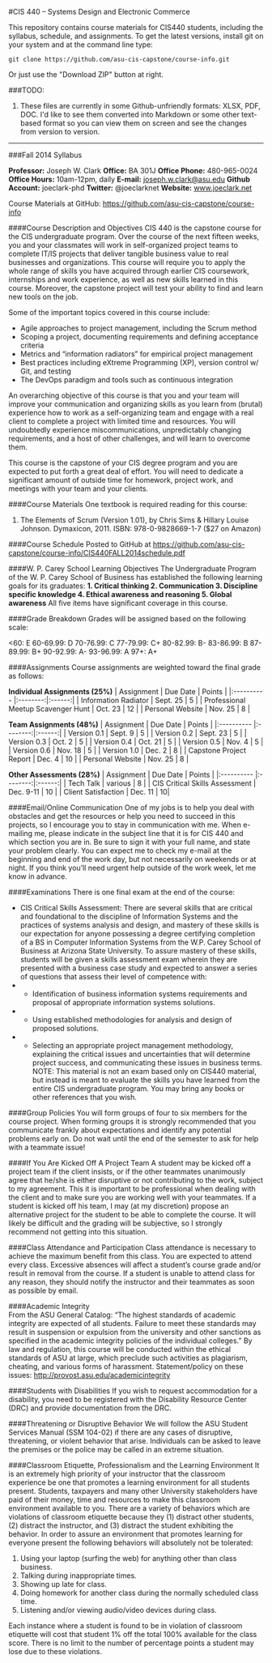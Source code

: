 #CIS 440 – Systems Design and Electronic Commerce  

This repository contains course materials for CIS440 students, including the syllabus, schedule, and assignments.  To get the latest versions, install git on your system and at the command line type:

    git clone https://github.com/asu-cis-capstone/course-info.git

Or just use the "Download ZIP" button at right.

###TODO:
1. These files are currently in some Github-unfriendly formats: XLSX, PDF, DOC.  I'd like to see them converted into Markdown or some other text-based format so you can view them on screen and see the changes from version to version.

-------------

###Fall 2014 Syllabus

**Professor:**  Joseph W. Clark
**Office:** BA 301J
**Office Phone:**  480-965-0024
**Office Hours:**  10am-12pm, daily	
**E-mail:**  joseph.w.clark@asu.edu
**Github Account:**  joeclark-phd
**Twitter:** @joeclarknet
**Website:** www.joeclark.net

Course Materials at GitHub:  https://github.com/asu-cis-capstone/course-info 

####Course Description and Objectives
CIS 440 is the capstone course for the CIS undergraduate program.  Over the course of the next fifteen weeks, you and your classmates will work in self-organized project teams to complete IT/IS projects that deliver tangible business value to real businesses and organizations.  This course will require you to apply the whole range of skills you have acquired through earlier CIS coursework, internships and work experience, as well as new skills learned in this course.  Moreover, the capstone project will test your ability to find and learn new tools on the job.

Some of the important topics covered in this course include:

- Agile approaches to project management, including the Scrum method
- Scoping a project, documenting requirements and defining acceptance criteria
- Metrics and “information radiators” for empirical project management
- Best practices including eXtreme Programming (XP), version control w/ Git, and testing
- The DevOps paradigm and tools such as continuous integration

An overarching objective of this course is that you and your team will improve your communication and organizing skills as you learn from (brutal) experience how to work as a self-organizing team and engage with a real client to complete a project with limited time and resources.  You will undoubtedly experience miscommunications, unpredictably changing requirements, and a host of other challenges, and will learn to overcome them.

This course is the capstone of your CIS degree program and you are expected to put forth a great deal of effort.  You will need to dedicate a significant amount of outside time for homework, project work, and meetings with your team and your clients.

####Course Materials 
One textbook is required reading for this course:
1. The Elements of Scrum (Version 1.01), by Chris Sims & Hillary Louise Johnson.  Dymaxicon, 2011.   ISBN: 978-0-9828669-1-7   ($27 on Amazon)

####Course Schedule
Posted to GitHub at https://github.com/asu-cis-capstone/course-info/CIS440FALL2014schedule.pdf 

####W. P. Carey School Learning Objectives
The Undergraduate Program of the W. P. Carey School of Business has established the following learning goals for its graduates:
**1. Critical thinking
2. Communication
3. Discipline specific knowledge
4. Ethical awareness and reasoning
5. Global awareness**
All five items have significant coverage in this course.

####Grade Breakdown
Grades will be assigned based on the following scale:

<60: E
60-69.99: D
70-76.99: C
77-79.99: C+
80-82.99: B-
83-86.99: B
87-89.99: B+
90-92.99: A-
93-96.99: A
97+: A+

####Assignments
Course assignments are weighted toward the final grade as follows:

**Individual Assignments (25%)**
| Assignment | Due Date | Points |
|:---------- |:--------:|:------:|
| Information Radiator | Sept. 25 | 5 |
| Professional Meetup Scavenger Hunt | Oct. 23 | 12 |
| Personal Website | Nov. 25 | 8 |

**Team Assignments (48%)**
| Assignment | Due Date | Points |
|:---------- |:--------:|:------:|
| Version 0.1 | Sept. 9 | 5 |
| Version 0.2 | Sept. 23 | 5 |
| Version 0.3 | Oct. 2 | 5 |
| Version 0.4 | Oct. 21 | 5 |
| Version 0.5 | Nov. 4 | 5 |
| Version 0.6 | Nov. 18 | 5 |
| Version 1.0 | Dec. 2 | 8 |
| Capstone Project Report | Dec. 4 | 10 |
| Personal Website | Nov. 25 | 8 |

**Other Assessments (28%)**
| Assignment | Due Date | Points |
|:---------- |:--------:|:------:|
| Tech Talk | various | 8 |
| CIS Critical Skills Assessment | Dec. 9-11 | 10 |
| Client Satisfaction | Dec. 11 | 10|


####Email/Online Communication 
One of my jobs is to help you deal with obstacles and get the resources or help you need to succeed in this projects, so I encourage you to stay in communication with me.  When e-mailing me, please indicate in the subject line that it is for CIS 440 and which section you are in.  Be sure to sign it with your full name, and state your problem clearly.  You can expect me to check my e-mail at the beginning and end of the work day, but not necessarily on weekends or at night.  If you think you’ll need urgent help outside of the work week, let me know in advance.


####Examinations 
There is one final exam at the end of the course:
- CIS Critical Skills Assessment:  There are several skills that are critical and foundational to the discipline of Information Systems and the practices of systems analysis and design, and mastery of these skills is our expectation for anyone possessing a degree certifying completion of a BS in Computer Information Systems from the W.P. Carey School of Business at Arizona State University.  To assure mastery of these skills, students will be given a skills assessment exam wherein they are presented with a business case study and expected to answer a series of questions that assess their level of competence with:
- - Identification of business information systems requirements and proposal of appropriate information systems solutions.
- - Using established methodologies for analysis and design of proposed solutions.
- - Selecting an appropriate project management methodology, explaining the critical issues and uncertainties that will determine project success, and communicating these issues in business terms.
NOTE: This material is not an exam based only on CIS440 material, but instead is meant to evaluate the skills you have learned from the entire CIS undergraduate program.  You may bring any books or other references that you wish.
	
####Group Policies 
You will form groups of four to six members for the course project.  When forming groups it is strongly recommended that you communicate frankly about expectations and identify any potential problems early on.  Do not wait until the end of the semester to ask for help with a teammate issue!  

####If You Are Kicked Off A Project Team
A student may be kicked off a project team if the client insists, or if the other teammates unanimously agree that he/she is either disruptive or not contributing to the work, subject to my agreement.  This it is important to be professional when dealing with the client and to make sure you are working well with your teammates.  If a student is kicked off his team, I may (at my discretion) propose an alternative project for the student to be able to complete the course.  It will likely be difficult and the grading will be subjective, so I strongly recommend not getting into this situation.

####Class Attendance and Participation 
Class attendance is necessary to achieve the maximum benefit from this class. You are expected to attend every class. Excessive absences will affect a student’s course grade and/or result in removal from the course.  If a student is unable to attend class for any reason, they should notify the instructor and their teammates as soon as possible by email.

####Academic Integrity  
From the ASU General Catalog:  “The highest standards of academic integrity are expected of all students. Failure to meet these standards may result in suspension or expulsion from the university and other sanctions as specified in the academic integrity policies of the individual colleges.”  By law and regulation, this course will be conducted within the ethical standards of ASU at large, which preclude such activities as plagiarism, cheating, and various forms of harassment.  Statement/policy on these issues:    http://provost.asu.edu/academicintegrity

####Students with Disabilities
If you wish to request accommodation for a disability, you need to be registered with the Disability Resource Center (DRC) and provide documentation from the DRC.

####Threatening or Disruptive Behavior
We will follow the ASU Student Services Manual (SSM 104-02) if there are any cases of disruptive, threatening, or violent behavior that arise.  Individuals can be asked to leave the premises or the police may be called in an extreme situation.

####Classroom Etiquette, Professionalism and the Learning Environment
It is an extremely high priority of your instructor that the classroom experience be one that promotes a learning environment for all students present. Students, taxpayers and many other University stakeholders have paid of their money, time and resources to make this classroom environment available to you. There are a variety of behaviors which are violations of classroom etiquette because they (1) distract other students, (2) distract the instructor, and (3) distract the student exhibiting the behavior. In order to assure an environment that promotes learning for everyone present the following behaviors will absolutely not be tolerated:

1. Using your laptop (surfing the web) for anything other than class business.
2. Talking during inappropriate times.
3. Showing up late for class.
4. Doing homework for another class during the normally scheduled class time.
5. Listening and/or viewing audio/video devices during class.

Each instance where a student is found to be in violation of classroom etiquette will cost that student 1% off the total 100% available for the class score. There is no limit to the number of percentage points a student may lose due to these violations.
